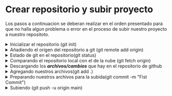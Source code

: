 # Crear repositorio y subir proyecto

Los pasos a continuacion se deberan realizar en el orden presentado para que no halla algun problema o error en el proceso de subir nuestro proyecto
a nuestro repositoto.

<details><summary>Inicializar el repositorio (git init)</summary>
<br>
<p>
  
Este comando Se usa cuando ya se inicializo la consola de comandos en la carpeta que vamos a subir a github.
  
```git
   git init
```
Una vez lo utilizamos este comando en git , lo que hara sera inicializar esa carpeta que escogimos como repositorio agregando la configuracion que necesita git
para funcionar en este y asi poder emplear los otros comandos que nos ofrece git.
  
</p>
<br>  
</details>

<details>
<summary>Añadiendo el origen del repositorio a git (git remote add origin)</summary>
<br>
<p>
  
Una vez inicializado el repositorio en nuestra carpeta, procedemos a configurar nuestro origen de github para enlazar nuestro repositorio local con el de la nube
para ello utilizamos el siguiente comando.

```git
   git remote add origin "URL generado de git hub de nuestro repositorio anteriormente creado"
```

una vez ejecutado este comando quedara linkeado nuestro repositorio local con el de github y con esto podemos emplear otros comandos para interactuar con estos.
<br> 
</p>
<br>
</details>

<details>
<summary>Estado de git en el repositorio(git status)</summary>
<p>
<br> 
Cuando inicializamos nuestro repositorio podremos acceder al comando git status:

```git
   git status
```
El cual este nos mostrara el estado de nuestro repositorio, nos puede mostrar los cambios que hay en archivos, los archivos que no se han registrado para que git
  les realize seguimiento , y algunos otros detalles que se muestran al emplear este comando.
  
</p>
<br>
</details>


<details>
<summary>Comparando el repositorio local con el de la nube (git fetch origin)</summary>
<p>
<br>  
Este comando nos dira si hay alguna deferencia entre nuestro repositorio local y el de la nube

```git
   git fetch origin main
```
<br>
Nota: la parte final del comando "main" hace referencia a la rama que se quiere conocer o comparar los archivos del repositorio.  
<br>
</p>
</details>


<details>
<summary>Descargando los <em><b>archivos/cambios</b></em> que hay en el repositorio de github</summary>
<br>    
<p>

Este comando nos descargara los archivos o actualizaciones que hay en el repositorio de github a nuestro repositorio local.

```git
   git pull origin main
```
<br>
Nota: la parte final del comando "main" hace referencia a la rama que se va descargar la diferencia de archivos de repositorio local y nube.
<br>  
</p>
</details>


<details>
<summary>Agregando nuestros archivos(git add .)</summary>
<br>    
<p>

Este comando nos descargara los archivos o actualizaciones que hay en el repositorio de github a nuestro repositorio local.

```git
   git add .
```
<br>
Nota: la parte final del comando "." hace referencia a que va agregar como repositorio todo lo que este dentro de esa carpeta.
<br>
</p>
</details>


<details>
<summary>Preparando nuestros archivos para la subida(git commit -m "Fist Commit")</summary>
<br>    
<p>

Este comando preparara los nuevos archivos o arvhivos con cambios para ser subidos en una etapa de stage.
```git
   git commit -m "Fist Commit"
```
<br>
Nota: El comentario deberia ser lo mas claro en cuanto que se va realizar cuando se suban los archivos, ej: "Modificando archivo index, reestructura de colores en css".
<br>
</p>
</details>


<details>
<summary>Subiendo (git push -u origin main)</summary>
<br>    
<p>
Este comando sube los archivos al repositorio de github (nube) hay que espicificar la rama a la cual se quiere subir los cambios por lo cual el "main" puede ser otro nombre de rama diferente.

```git
   git push -u origin main
```
<br>
Nota: el -U hace referencia a Update por lo cual sobreescribira alguna modificacion en un archivo que tuviera alguna.
<br>
</p>
</details>
